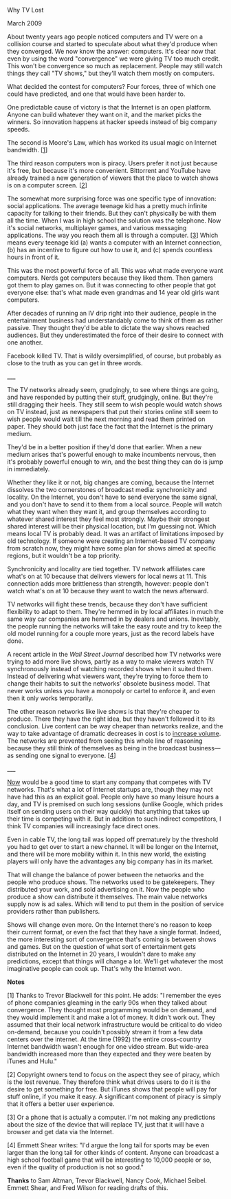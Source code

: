 Why TV Lost

March 2009  
  
About twenty years ago people noticed computers and TV were on a
collision course and started to speculate about what they'd produce
when they converged. We now know the answer: computers. It's clear
now that even by using the word "convergence" we were giving TV too
much credit. This won't be convergence so much as replacement.
People may still watch things they call "TV shows," but they'll
watch them mostly on computers.  
  
What decided the contest for computers? Four forces, three of which
one could have predicted, and one that would have been harder to.  
  
One predictable cause of victory is that the Internet is an open
platform. Anyone can build whatever they want on it, and the market
picks the winners. So innovation happens at hacker speeds instead
of big company speeds.  
  
The second is Moore's Law, which has worked its usual magic on
Internet bandwidth. 
[[1](#f1n)]  
  
The third reason computers won is piracy. Users prefer it 
not just because it's free, but because it's
more convenient. Bittorrent and YouTube have already trained a new
generation of viewers that the place to watch shows is on a computer
screen.
[[2](#f2n)]  
  
The somewhat more surprising force was one specific type of innovation:
social applications. The average teenage kid has a pretty much
infinite capacity for talking to their friends. But they can't
physically be with them all the time. When I was in high school
the solution was the telephone. Now it's social networks, multiplayer
games, and various messaging applications. The way you reach them
all is through a computer.
[[3](#f3n)]
Which means every teenage kid (a)
wants a computer with an Internet connection, (b) has an incentive
to figure out how to use it, and (c) spends countless hours in front
of it.  
  
This was the most powerful force of all. This was what made everyone
want computers. Nerds got computers because they liked them. Then
gamers got them to play games on. But it was connecting to other
people that got everyone else: that's what made even grandmas and
14 year old girls want computers.
  
  
After decades of running an IV drip right into their audience,
people in the entertainment business had understandably come to
think of them as rather passive. They thought they'd be able to
dictate the way shows reached audiences. But they underestimated
the force of their desire to connect with one another.  
  
Facebook killed TV. That is wildly oversimplified, of course, but
probably as close to the truth as you can get in three words.  
  
\_\_\_  
  
The TV networks already seem, grudgingly, to see where things are
going, and have responded by putting their stuff, grudgingly, online.
But they're still dragging their heels. They still seem to wish
people would watch shows on TV instead, just as newspapers that put
their stories online still seem to wish people would wait till the
next morning and read them printed on paper. They should both just
face the fact that the Internet is the primary medium.  
  
They'd be in a better position if they'd done that earlier. When
a new medium arises that's powerful enough to make incumbents
nervous, then it's probably powerful enough to win, and the best
thing they can do is jump in immediately.  
  
Whether they like it or not, big changes are coming, because the
Internet dissolves the two cornerstones of broadcast media:
synchronicity and locality. On the Internet, you don't have to
send everyone the same signal, and you don't have to send it to
them from a local source. People will watch what they want when
they want it, and group themselves according to whatever shared
interest they feel most strongly. Maybe their strongest shared
interest will be their physical location, but I'm guessing not.
Which means local TV is probably dead. It was an artifact of
limitations imposed by old technology. If someone were creating
an Internet-based TV company from scratch now, they might have some
plan for shows aimed at specific regions, but it wouldn't be a top
priority.  
  
Synchronicity and locality are tied together. TV network affiliates
care what's on at 10 because that delivers viewers for local news
at 11. This connection adds more brittleness than strength, however:
people don't watch what's on at 10 because they want to watch the
news afterward.  
  
TV networks will fight these trends, because they don't have
sufficient flexibility to adapt to them. They're hemmed in by local
affiliates in much the same way car companies are hemmed in by
dealers and unions. Inevitably, the people running the networks
will take the easy route and try to keep the old model running for
a couple more years, just as the record labels have done.  
  
A recent article in the *Wall Street Journal* described how TV networks
were trying to add more live shows, partly as a way to make viewers
watch TV synchronously instead of watching recorded shows when it
suited them. Instead of delivering what viewers want, they're
trying to force them to change their habits to suit the networks'
obsolete business model. That never works unless you have a monopoly
or cartel to enforce it, and even then it only works temporarily.  
  
The other reason networks like live shows is that they're cheaper
to produce. There they have the right idea, but they haven't
followed it to its conclusion. Live content can be way cheaper
than networks realize, and the way to take advantage of dramatic
decreases in cost is to 
[increase volume](http://justin.tv). The networks are prevented
from seeing this whole line of reasoning because they still think
of themselves as being in the broadcast business—as sending one
signal to everyone.
[[4](#f4n)]  
  
\_\_\_  
  
[Now](badeconomy.html) would be a good time to start any company that competes with
TV networks. That's what a lot of Internet startups are, though
they may not have had this as an explicit goal. People only have
so many leisure hours a day, and TV is premised on such long sessions
(unlike Google, which prides itself on sending users on their way
quickly) that anything that takes up their time is competing with
it. But in addition to such indirect competitors, I think TV
companies will increasingly face direct ones.  
  
Even in cable TV, the long tail was lopped off prematurely by the
threshold you had to get over to start a new channel. It will be
longer on the Internet, and there will be more mobility within it.
In this new world, the existing players will only have the advantages
any big company has in its market.  
  
That will change the balance of power between the networks and the
people who produce shows. The networks used to be gatekeepers.
They distributed your work, and sold advertising on it. Now the
people who produce a show can distribute it themselves. The main
value networks supply now is ad sales. Which will tend to put them
in the position of service providers rather than publishers.  
  
Shows will change even more. On the Internet there's no reason to
keep their current format, or even the fact that they have a single
format. Indeed, the more interesting sort of convergence that's
coming is between shows and games. But on the question of what
sort of entertainment gets distributed on the Internet in 20 years,
I wouldn't dare to make any predictions, except that things will
change a lot. We'll get whatever the most imaginative people can
cook up. That's why the Internet won.  
  
  
  
  
  

**Notes**  
  
[1]
Thanks to Trevor Blackwell for this point. He adds: "I
remember the eyes of phone companies gleaming in the early 90s when
they talked about convergence. They thought most programming would
be on demand, and they would implement it and make a lot of money.
It didn't work out. They assumed that their local network infrastructure
would be critical to do video on-demand, because you couldn't
possibly stream it from a few data centers over the internet. At
the time (1992) the entire cross-country Internet bandwidth wasn't
enough for one video stream. But wide-area bandwidth increased more
than they expected and they were beaten by iTunes and Hulu."  
  
[2]
Copyright owners tend to focus on the aspect they see of
piracy, which is the lost revenue. They therefore think what drives
users to do it is the desire to get something for free. But iTunes
shows that people will pay for stuff online, if you make it easy.
A significant component of piracy is simply that it offers a better
user experience.  
  
[3]
Or a phone that is actually a computer. I'm not making any
predictions about the size of the device that will replace TV, just
that it will have a browser and get data via the Internet.  
  
[4]
Emmett Shear writes: "I'd argue the long tail for sports may
be even larger than the long tail for other kinds of content. Anyone
can broadcast a high school football game that will be interesting
to 10,000 people or so, even if the quality of production is not
so good."  
  

**Thanks** to Sam Altman, Trevor Blackwell, Nancy Cook, Michael Seibel.
Emmett Shear, and Fred Wilson for reading drafts of this.  
  
